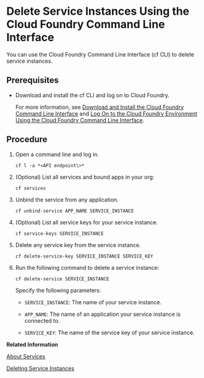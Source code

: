 <!-- loio302f2a33833a45a98ac531cc328d14e8 -->

# Delete Service Instances Using the Cloud Foundry Command Line Interface

You can use the Cloud Foundry Command Line Interface \(cf CLI\) to delete service instances.



<a name="loio302f2a33833a45a98ac531cc328d14e8__prereq_mts_jwl_qbb"/>

## Prerequisites

-   Download and install the cf CLI and log on to Cloud Foundry.

    For more information, see [Download and Install the Cloud Foundry Command Line Interface](../50-administration-and-ops/download-and-install-the-cloud-foundry-command-line-interface-4ef907a.md) and [Log On to the Cloud Foundry Environment Using the Cloud Foundry Command Line Interface](../50-administration-and-ops/log-on-to-the-cloud-foundry-environment-using-the-cloud-foundry-command-line-interface-7a37d66.md).




## Procedure

1.  Open a command line and log in.

    ```
    cf l -a *<API endpoint\>*
    ```

2.  \(Optional\) List all services and bound apps in your org:

    ```
    cf services
    ```

3.  Unbind the service from any application.

    ```
    cf unbind-service APP_NAME SERVICE_INSTANCE
    ```

4.  \(Optional\) List all service keys for your service instance.

    ```
    cf service-keys SERVICE_INSTANCE
    ```

5.  Delete any service key from the service instance.

    ```
    cf delete-service-key SERVICE_INSTANCE SERVICE_KEY
    ```

6.  Run the following command to delete a service instance:

    ```
    cf delete-service SERVICE_INSTANCE
    ```

    Specify the following parameters:

    -   `SERVICE_INSTANCE`: The name of your service instance.

    -   `APP_NAME`: The name of an application your service instance is connected to.

    -   `SERVICE_KEY`: The name of the service key of your service instance.



**Related Information**  


[About Services](about-services-d1d0fc8.md "In the Cloud Foundry environment, you usually enable services by creating a service instance using either the SAP BTP cockpit or the Cloud Foundry command line interface (cf CLI), and binding that instance to your application.")

[Deleting Service Instances](deleting-service-instances-aa0d25a.md "Use the SAP BTP cockpit or the Cloud Foundry Command Line Interface to delete service instances:")

